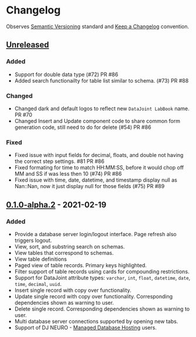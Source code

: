 # Changelog

Observes [Semantic Versioning](https://semver.org/spec/v2.0.0.html) standard and [Keep a Changelog](https://keepachangelog.com/en/1.0.0/) convention.

## [Unreleased]
### Added
- Support for double data type (#72) PR #86
- Added search functionailty for table list similar to schema. (#73) PR #88

### Changed
- Changed dark and default logos to reflect new `DataJoint LabBook` name. PR #70
- Changed Insert and Update component code to share common form generation code, still need to do for delete (#54) PR #86

### Fixed
- Fixed issue with input fields for decimal, floats, and double not having the correct step settings. #81 PR #86
- Fixed formating for time to match HH:MM:SS, before it would chop off MM and SS if was less then 10 (#74) PR #86
- Fixed issue with time, date, datetime, and timestamp display null as Nan::Nan, now it just display null for those fields (#75) PR #89


## [0.1.0-alpha.2] - 2021-02-19
### Added
- Provide a database server login/logout interface. Page refresh also triggers logout.
- View, sort, and substring search on schemas.
- View tables that correspond to schemas.
- View table definitions
- Paged view of table records. Primary keys highlighted.
- Filter support of table records using cards for compounding restrictions.
- Support for DataJoint attribute types: `varchar`, `int`, `float`, `datetime`, `date`, `time`, `decimal`, `uuid`.
- Insert single record with copy over functionality.
- Update single record with copy over functionality. Corresponding dependencies shown as warning to user.
- Delete single record. Corresponding dependencies shown as warning to user.
- Multi database server connections supported by opening new tabs.
- Support of DJ NEURO - [Managed Database Hosting](https://djneuro.io/services/) users.

[Unreleased]: https://github.com/datajoint/datajoint-labbook/compare/0.1.0-alpha.2...HEAD
[0.1.0-alpha.2]: https://github.com/datajoint/datajoint-labbook/releases/tag/0.1.0-alpha.2